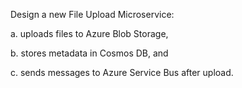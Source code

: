 Design a new File Upload Microservice:

a. uploads files to Azure Blob Storage,

b. stores metadata in Cosmos DB, and

c. sends messages to Azure Service Bus after upload.